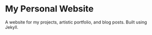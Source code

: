 # My Personal Website
A website for my projects, artistic portfolio, and blog posts. Built using Jekyll.
